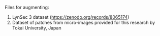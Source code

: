 Files for augmenting:
1. LynSec 3 dataset (https://zenodo.org/records/8065174) 
2. Dataset of patches from micro-images provided for this research by Tokai University, Japan
